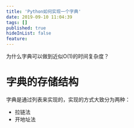 ```yaml
---
title: 'Python如何实现一个字典'
date: 2019-09-10 11:04:39
tags: []
published: true
hideInList: false
feature: 
---
```

为什么字典可以做到近似O(1)的时间复杂度？
# 字典的存储结构
字典是通过列表来实现的，实现的方式大致分为两种：
* 拉链法
* 开地址法

